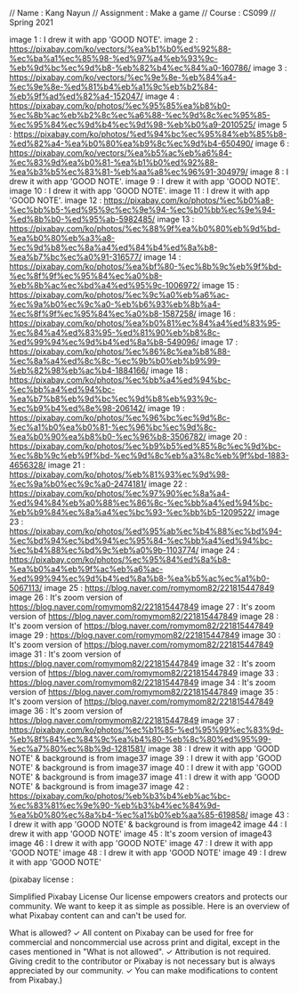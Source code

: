 // Name       : Kang Nayun
// Assignment : Make a game
// Course     : CS099
// Spring 2021

image 1 : I drew it with app 'GOOD NOTE'.
image 2 : https://pixabay.com/ko/vectors/%ea%b1%b0%ed%92%88-%ec%ba%a1%ec%85%98-%ed%97%a4%eb%93%9c-%eb%9d%bc%ec%9d%b8-%eb%82%b4%ec%84%a0-160786/
image 3 : https://pixabay.com/ko/vectors/%ec%9e%8e-%eb%84%a4-%ec%9e%8e-%ed%81%b4%eb%a1%9c%eb%b2%84-%eb%9f%ad%ed%82%a4-152047/
image 4 : https://pixabay.com/ko/photos/%ec%95%85%ea%b8%b0-%ec%8b%ac%eb%b2%8c%ec%a6%88-%ec%9d%8c%ec%95%85-%ec%95%84%ec%9d%b4%ec%9d%98-%eb%b0%a9-2010525/
image 5 : https://pixabay.com/ko/photos/%ed%94%bc%ec%95%84%eb%85%b8-%ed%82%a4-%ea%b0%80%ea%b9%8c%ec%9d%b4-650490/
image 6 : https://pixabay.com/ko/vectors/%ea%b5%ac%eb%a6%84-%ec%83%9d%ea%b0%81-%ea%b1%b0%ed%92%88-%ea%b3%b5%ec%83%81-%eb%aa%a8%ec%96%91-304979/
image 8  : I drew it with app 'GOOD NOTE'.
image 9 : I drew it with app 'GOOD NOTE'.
image 10 : I drew it with app 'GOOD NOTE'.
image 11 : I drew it with app 'GOOD NOTE'.
image 12 : https://pixabay.com/ko/photos/%ec%b0%a8-%ec%bb%b5-%ed%95%9c%ec%9e%94-%ec%b0%bb%ec%9e%94-%ed%8b%b0-%ed%95%ab-5982485/
image 13 : https://pixabay.com/ko/photos/%ec%88%9f%ea%b0%80%eb%9d%bd-%ea%b0%80%eb%a3%a8-%ec%9d%b8%ec%8a%a4%ed%84%b4%ed%8a%b8-%ea%b7%bc%ec%a0%91-316577/
image 14 : https://pixabay.com/ko/photos/%ea%bf%80-%ec%8b%9c%eb%9f%bd-%ec%8f%9f%ec%95%84%ec%a0%b8-%eb%8b%ac%ec%bd%a4%ed%95%9c-1006972/
image 15 : https://pixabay.com/ko/photos/%ec%9c%a0%eb%a6%ac-%ec%9a%b0%ec%9c%a0-%eb%b6%93%eb%8b%a4-%ec%8f%9f%ec%95%84%ec%a0%b8-1587258/
image 16 : https://pixabay.com/ko/photos/%ea%b0%81%ec%84%a4%ed%83%95-%ec%84%a4%ed%83%95-%ed%81%90%eb%b8%8c-%ed%99%94%ec%9d%b4%ed%8a%b8-549096/
image 17 : https://pixabay.com/ko/photos/%ec%86%8c%ea%b8%88-%ec%8a%a4%ed%8c%8c-%ec%9b%b0%eb%b9%99-%eb%82%98%eb%ac%b4-1884166/
image 18 : https://pixabay.com/ko/photos/%ec%bb%a4%ed%94%bc-%ec%bb%a4%ed%94%bc-%ea%b7%b8%eb%9d%bc%ec%9d%b8%eb%93%9c-%ec%b9%b4%ed%8e%98-206142/
image 19 : https://pixabay.com/ko/photos/%ec%96%bc%ec%9d%8c-%ec%a1%b0%ea%b0%81-%ec%96%bc%ec%9d%8c-%ea%b0%90%ea%b8%b0-%ec%96%b8-3506782/
image 20 : https://pixabay.com/ko/photos/%ec%b9%b5%ed%85%8c%ec%9d%bc-%ec%8b%9c%eb%9f%bd-%ec%9d%8c%eb%a3%8c%eb%9f%bd-1883-4656328/
image 21 : https://pixabay.com/ko/photos/%eb%81%93%ec%9d%98-%ec%9a%b0%ec%9c%a0-2474181/
image 22 : https://pixabay.com/ko/photos/%ec%97%90%ec%8a%a4-%ed%94%84%eb%a0%88%ec%86%8c-%ec%bb%a4%ed%94%bc-%eb%b9%84%ec%8a%a4%ec%bc%93-%ec%bb%b5-1209522/
image 23 : https://pixabay.com/ko/photos/%ed%95%ab%ec%b4%88%ec%bd%94-%ec%bd%94%ec%bd%94%ec%95%84-%ec%bb%a4%ed%94%bc-%ec%b4%88%ec%bd%9c%eb%a0%9b-1103774/
image 24 : https://pixabay.com/ko/photos/%ec%95%84%ed%8a%b8-%ea%b0%a4%eb%9f%ac%eb%a6%ac-%ed%99%94%ec%9d%b4%ed%8a%b8-%ea%b5%ac%ec%a1%b0-5067113/
image 25 : https://blog.naver.com/romymom82/221815447849
image 26 : It's zoom version of https://blog.naver.com/romymom82/221815447849
image 27 : It's zoom version of https://blog.naver.com/romymom82/221815447849
image 28 : It's zoom version of https://blog.naver.com/romymom82/221815447849
image 29 : https://blog.naver.com/romymom82/221815447849
image 30 : It's zoom version of https://blog.naver.com/romymom82/221815447849
image 31 : It's zoom version of https://blog.naver.com/romymom82/221815447849
image 32 : It's zoom version of https://blog.naver.com/romymom82/221815447849
image 33 : https://blog.naver.com/romymom82/221815447849
image 34 : It's zoom version of https://blog.naver.com/romymom82/221815447849
image 35 : It's zoom version of https://blog.naver.com/romymom82/221815447849
image 36 : It's zoom version of https://blog.naver.com/romymom82/221815447849
image 37 : https://pixabay.com/ko/photos/%ec%b1%85-%ed%95%99%ec%83%9d-%eb%8f%84%ec%84%9c%ea%b4%80-%eb%8c%80%ed%95%99-%ec%a7%80%ec%8b%9d-1281581/
image 38 : I drew it with app 'GOOD NOTE' & background is from image37
image 39 : I drew it with app 'GOOD NOTE' & background is from image37
image 40 : I drew it with app 'GOOD NOTE' & background is from image37
image 41 : I drew it with app 'GOOD NOTE' & background is from image37
image 42 : https://pixabay.com/ko/photos/%eb%b3%b4%eb%ac%bc-%ec%83%81%ec%9e%90-%eb%b3%b4%ec%84%9d-%ea%b0%80%ec%8a%b4-%ec%a1%b0%eb%aa%85-619858/
image 43 : I drew it with app 'GOOD NOTE' & background is from image42
image 44 : I drew it with app 'GOOD NOTE'
image 45 : It's zoom version of image43
image 46 : I drew it with app 'GOOD NOTE'
image 47 : I drew it with app 'GOOD NOTE'
image 48 : I drew it with app 'GOOD NOTE'
image 49 : I drew it with app 'GOOD NOTE'

(pixabay license : 

Simplified Pixabay License
Our license empowers creators and protects our community. We want to keep it as simple as possible. Here is an overview of what Pixabay content can and can't be used for.

What is allowed?
✓	All content on Pixabay can be used for free for commercial and noncommercial use across print and digital, except in the cases mentioned in "What is not allowed".
✓	Attribution is not required. Giving credit to the contributor or Pixabay is not necessary but is always appreciated by our community.
✓	You can make modifications to content from Pixabay.)

